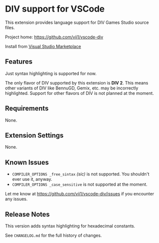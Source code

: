 # DIV support for VSCode

This extension provides language support for DIV Games Studio source files.

Project home: https://github.com/vii1/vscode-div

Install from [Visual Studio Marketplace](https://marketplace.visualstudio.com/items?itemName=vscode-div.div)

## Features

Just syntax highlighting is supported for now.

The only flavor of DIV supported by this extension is **DIV 2**. This means other variants of DIV like BennuGD, Gemix, etc. may be incorrectly highlighted. Support for other flavors of DIV is not planned at the moment.

## Requirements

None.

## Extension Settings

None.

## Known Issues

 * `COMPILER_OPTIONS _free_sintax` _(sic)_ is not supported. You shouldn't ever use it, anyway.
 * `COMPILER_OPTIONS _case_sensitive` is not supported at the moment.

Let me know at https://github.com/vii1/vscode-div/issues if you encounter any issues.

## Release Notes

This version adds syntax highlighting for hexadecimal constants.

See `CHANGELOG.md` for the full history of changes.
